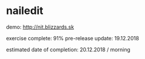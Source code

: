 # nailedit

demo: http://nit.blizzards.sk

exercise complete: 91%
pre-release update:  19.12.2018

estimated date of completion: 20.12.2018 / morning

